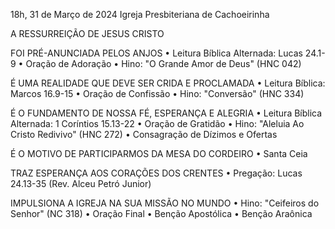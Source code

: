 18h, 31 de Março de 2024
Igreja Presbiteriana de Cachoeirinha 

A RESSURREIÇÃO DE JESUS CRISTO

FOI PRÉ-ANUNCIADA PELOS ANJOS
• Leitura Bíblica Alternada: Lucas 24.1-9
• Oração de Adoração 
• Hino: "O Grande Amor de Deus" (HNC 042)

É UMA REALIDADE QUE DEVE SER CRIDA E PROCLAMADA
• Leitura Bíblica: Marcos 16.9-15
• Oração de Confissão
• Hino: "Conversão" (HNC 334)

É O FUNDAMENTO DE NOSSA FÉ, ESPERANÇA E ALEGRIA
• Leitura Bíblica Alternada: 1 Coríntios 15.13-22
• Oração de Gratidão
• Hino: "Aleluia Ao Cristo Redivivo" (HNC 272)
• Consagração de Dízimos e Ofertas

É O MOTIVO DE PARTICIPARMOS DA MESA DO CORDEIRO
• Santa Ceia

TRAZ ESPERANÇA AOS CORAÇÕES DOS CRENTES
• Pregação: Lucas 24.13-35 (Rev. Alceu Petró Junior)

IMPULSIONA A IGREJA NA SUA MISSÃO NO MUNDO
• Hino: "Ceifeiros do Senhor" (NC 318)
• Oração Final
• Benção Apostólica
• Benção Araônica